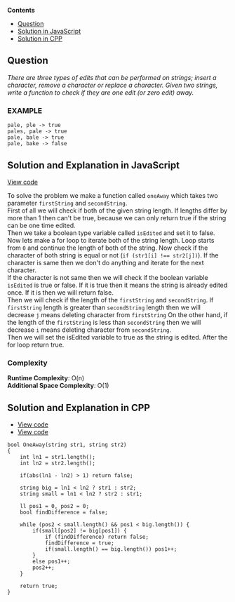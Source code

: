 **Contents**

- [Question](#question)
- [Solution in JavaScript](#solution-and-explanation-in-javascript)
- [Solution in CPP](#solution-and-explanation-in-cpp)

## Question
*There are three types of edits that can be performed on strings; insert a character, remove a character or replace a character. Given two strings, write a function to check if they are one edit (or zero edit) away.*

### EXAMPLE 

```
pale, ple -> true
pales, pale -> true
pale, bale -> true
pale, bake -> false
```

## Solution and Explanation in JavaScript

[View code](/Array%20and%20Strings/Array/OneAway/oneAway.js)

To solve the problem we make a function called `oneAway` which takes two parameter `firstString` and `secondString`. <br>
First of all we will check if both of the given string length. If lengths differ by more than 1 then can't be true, because we can only return true if the string can be one time edited. <br>
Then we take a boolean type variable called `isEdited` and set it to false. Now lets make a for loop to iterate both of the string length. Loop starts from `0` and continue the length of both of the string. Now check if the character of both string is equal or not (`if (str1[i] !== str2[j])`). If the character is same then we don't do anything and iterate for the next character. <br>
If the character is not same then we will check if the boolean variable `isEdited` is true or false. If it is true then it means the string is already edited once. If it is then we will return false. <br>
Then we will check if the length of the `firstString` and `secondString`. If `firstString` length is greater than `secondString` length then we will decrease `j` means deleting character from `firstString` On the other hand, if the length of the `firstString` is less than `secondString` then we will decrease `i` means deleting character from `secondString`. <br>
Then we will set the isEdited variable to true as the string is edited.
After the for loop return true.


### Complexity

**Runtime Complexity**: O(n) <br>
**Additional Space Complexity**: O(1)


## Solution and Explanation in CPP

- [View code](/Array%20and%20Strings/Array/OneAway/OneAway01.cpp)
- [View code](/Array%20and%20Strings/Array/OneAway/OneAway02.cpp)


```
bool OneAway(string str1, string str2)
{
    int ln1 = str1.length();
    int ln2 = str2.length();

    if(abs(ln1 - ln2) > 1) return false;

    string big = ln1 < ln2 ? str1 : str2;
    string small = ln1 < ln2 ? str2 : str1;

    ll pos1 = 0, pos2 = 0;
    bool findDifference = false;

    while (pos2 < small.length() && pos1 < big.length()) {
        if(small[pos2] != big[pos1]) {
            if (findDifference) return false;
            findDifference = true;
            if(small.length() == big.length()) pos1++;
        }
        else pos1++;
        pos2++;
    }

    return true;
}

```